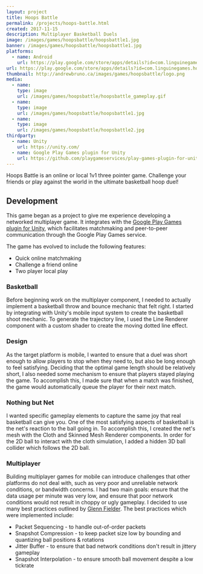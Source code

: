 ```yaml
---
layout: project
title: Hoops Battle
permalink: /projects/hoops-battle.html
created: 2017-11-15
description: Multiplayer Basketball Duels
image: /images/games/hoopsbattle/hoopsbattle1.jpg
banner: /images/games/hoopsbattle/hoopsbattle1.jpg
platforms:
  - name: Android
    url: https://play.google.com/store/apps/details?id=com.linguinegames.hoopsbattle
url: https://play.google.com/store/apps/details?id=com.linguinegames.hoopsbattle
thumbnail: http://andrewbruno.ca/images/games/hoopsbattle/logo.png
media:
  - name:
    type: image
    url: /images/games/hoopsbattle/hoopsbattle_gameplay.gif
  - name: 
    type: image
    url: /images/games/hoopsbattle/hoopsbattle1.jpg
  - name: 
    type: image
    url: /images/games/hoopsbattle/hoopsbattle2.jpg
thirdparty:
  - name: Unity
    url: https://unity.com/
  - name: Google Play Games plugin for Unity
    url: https://github.com/playgameservices/play-games-plugin-for-unity
---
```

Hoops Battle is an online or local 1v1 three pointer game. Challenge your friends or play against the world in the ultimate basketball hoop duel!

## Development ##

This game began as a project to give me experience developing a networked multiplayer game. It integrates with the [Google Play Games plugin for Unity](https://github.com/playgameservices/play-games-plugin-for-unity), which facilitates matchmaking and peer-to-peer communication through the Google Play Games service.

The game has evolved to include the following features:
- Quick online matchmaking
- Challenge a friend online
- Two player local play

### Basketball ###

Before beginning work on the multiplayer component, I needed to actually implement a basketball throw and bounce mechanic that felt right. I started by integrating with Unity's mobile input system to create the basketball shoot mechanic. To generate the trajectory line, I used the Line Renderer component with a custom shader to create the moving dotted line effect.

### Design ###

As the target platform is mobile, I wanted to ensure that a duel was short enough to allow players to stop when they need to, but also be long enough to feel satisfying. Deciding that the optimal game length should be relatively short, I also needed some mechanism to ensure that players stayed playing the game. To accomplish this, I made sure that when a match was finished, the game would automatically queue the player for their next match.

### Nothing but Net ###

I wanted specific gameplay elements to capture the same joy that real basketball can give you. One of the most satisfying aspects of basketball is the net's reaction to the ball going in. To accomplish this, I created the net's mesh with the Cloth and Skinned Mesh Renderer components. In order for the 2D ball to interact with the cloth simulation, I added a hidden 3D ball collider which follows the 2D ball.

### Multiplayer ###

Building multiplayer games for mobile can introduce challenges that other platforms do not deal with, such as very poor and unreliable network conditions, or bandwidth concerns. I had two main goals: ensure that the data usage per minute was very low, and ensure that poor network conditions would not result in choppy or ugly gameplay. I decided to use many best practices outlined by [Glenn Fielder](https://gafferongames.com). The best practices which were implemented include:
- Packet Sequencing - to handle out-of-order packets
- Snapshot Compression - to keep packet size low by bounding and quantizing ball positions & rotations
- Jitter Buffer - to ensure that bad network conditions don't result in jittery gameplay
- Snapshot Interpolation - to ensure smooth ball movement despite a low tickrate